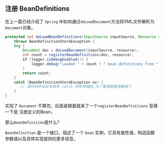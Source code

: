 ## 注册 BeanDefinitions

在上一篇已经介绍了 `Spring` 中如何通过`doLoadDocument`方法将XML文件解析为`Document`对象。

```java
protected int doLoadBeanDefinitions(InputSource inputSource, Resource resource)
    throws BeanDefinitionStoreException {
    try {
        Document doc = doLoadDocument(inputSource, resource);
        int count = registerBeanDefinitions(doc, resource);
        if (logger.isDebugEnabled()) {
            logger.debug("Loaded " + count + " bean definitions from " + resource);
        }
        return count;
    }
    catch (BeanDefinitionStoreException ex) {
       // 源代码中此处有很多 catch 的异常捕获,为了看得舒服我删掉了
    }
}
```

实现了 `Document` 不算完，后面紧跟着就来了一个`registerBeanDefinitions` 盲猜一下是 注册定义的Bean，

那么`BeanDefinition`是什么?

`BeanDefinition` 是一个接口，描述了一个 `bean` 实例，它具有属性值，构造函数参数值以及具体实现提供的更多信息。